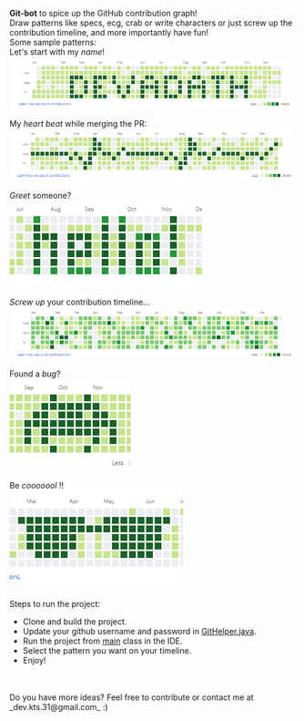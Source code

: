 **Git-bot** to spice up the GitHub contribution graph!
<br>
Draw patterns like specs, ecg, crab or write characters or just screw up the contribution timeline, and more importantly have fun!
<br>
Some sample patterns:
<br>
Let's start with my _name_! <br>
![Alt text](src/main/resources/Results/Dev.PNG?raw=true "Devadath")

My _heart beat_ while merging the PR: <br>
![Alt text](src/main/resources/Results/ECG.PNG?raw=true "ECG")

_Greet_ someone? <br>
![Alt text](src/main/resources/Results/Hello.PNG?raw=true "Hello!")

_Screw up_ your contribution timeline... <br>
![Alt text](src/main/resources/Results/Random.PNG?raw=true "Random")

Found a _bug_? <br>
![Alt text](src/main/resources/Results/Crab.PNG?raw=true "Bug")

Be _cooooool_ !! <br>
![Alt text](src/main/resources/Results/Specs.PNG?raw=true "Cool")
<br>
<br>
Steps to run the project:
- Clone and build the project.
- Update your github username and password in [GitHelper.java](src/main/java/com/dprabhu/helpers/GitHelper.java).
- Run the project from [main](src/main/java/com/dprabhu/GitBotMain.java) class in the IDE.
- Select the pattern you want on your timeline.
- Enjoy!
<br>
<br>
Do you have more ideas? Feel free to contribute or contact me at _dev.kts.31@gmail.com_ :)